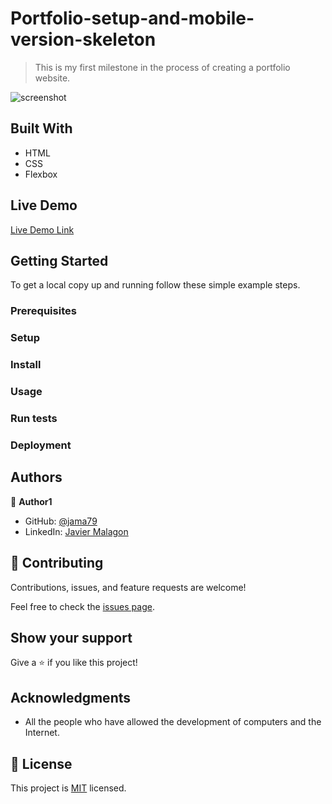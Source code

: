 # Portfolio-setup-and-mobile-version-skeleton

> This is my  first milestone in the process of creating a portfolio website.

![screenshot](./app_screenshot.png)



## Built With

- HTML
- CSS
- Flexbox

## Live Demo

[Live Demo Link](https://livedemo.com)


## Getting Started

To get a local copy up and running follow these simple example steps.

### Prerequisites

### Setup

### Install

### Usage

### Run tests

### Deployment



## Authors

👤 **Author1**

- GitHub: [@jama79](https://github.com/jama79)
- LinkedIn: [Javier Malagon](https://www.linkedin.com/in/javier-malagon-38a529205/)



## 🤝 Contributing

Contributions, issues, and feature requests are welcome!

Feel free to check the [issues page](../../issues/).

## Show your support

Give a ⭐️ if you like this project!

## Acknowledgments

- All the people who have allowed the development of computers and the Internet.


## 📝 License

This project is [MIT](./MIT.md) licensed.
